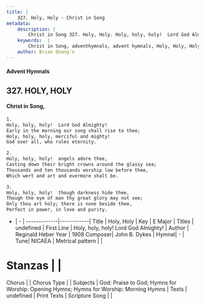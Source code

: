 ```yaml
---
title: |
    327. Holy, Holy - Christ in Song
metadata:
    description: |
        Christ in Song 327. Holy, Holy. Holy, holy, holy!  Lord God Almighty! Early in the morning our song shall rise to thee; Holy, holy, holy, merciful and mighty! God over all, who rules eternity.
    keywords:  |
        Christ in Song, adventhymnals, advent hymnals, Holy, Holy, Holy, holy, holy!  Lord God Almighty!. 
    author: Brian Onang'o
---
```


#### Advent Hymnals
## 327. HOLY, HOLY
####  Christ in Song,

```txt
1.
Holy, holy, holy!  Lord God Almighty!
Early in the morning our song shall rise to thee;
Holy, holy, holy, merciful and mighty!
God over all, who rules eternity.

2.
Holy, holy, holy!  angels adore thee,
Casting down their bright crowns around the glassy sea;
Thousands and ten thousands worship low before thee,
Which wert and art and evermore shalt be.

3.
Holy, holy, holy!  though darkness hide thee,
Though the eye of man thy great glory may not see;
Only thou art holy; there is none beside thee,
Perfect in power, in love and purity.

```

- |   -  |
-------------|------------|
Title | Holy, Holy |
Key | E Major |
Titles | undefined |
First Line | Holy, holy, holy!  Lord God Almighty! |
Author | Reginald Heber
Year | 1908
Composer| John B. Dykes |
Hymnal|  - |
Tune| NICAEA |
Metrical pattern | |
# Stanzas |  |
Chorus |  |
Chorus Type |  |
Subjects | God: Praise to God; Hymns for Worship: Opening Hymns; Hymns for Worship: Morning Hymns |
Texts | undefined |
Print Texts | 
Scripture Song |  |
    
